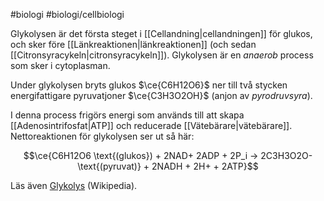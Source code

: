 #biologi #biologi/cellbiologi 

Glykolysen är det första steget i [[Cellandning|cellandningen]] för glukos, och sker före [[Länkreaktionen|länkreaktionen]] (och sedan [[Citronsyracykeln|citronsyracykeln]]). Glykolysen är en *anaerob* process som sker i cytoplasman.

Under glykolysen bryts glukos $\ce{C6H12O6}$ ner till två stycken energifattigare pyruvatjoner $\ce{C3H3O2OH}$ (anjon av *pyrodruvsyra*).

I denna process frigörs energi som används till att skapa [[Adenosintrifosfat|ATP]] och reducerade [[Vätebärare|vätebärare]]. Nettoreaktionen för glykolysen ser ut så här:

$$\ce{C6H12O6 \text{(glukos}) + 2NAD+ 2ADP + 2P_i -> 2C3H3O2O- \text{(pyruvat)} + 2NADH + 2H+ + 2ATP}$$

Läs även [Glykolys](https://sv.wikipedia.org/wiki/Glykolys) (Wikipedia).
